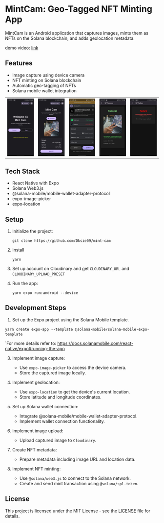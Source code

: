 # MintCam: Geo-Tagged NFT Minting App

MintCam is an Android application that captures images, mints them as NFTs on the Solana blockchain, and adds geolocation metadata.

demo video: [link](https://www.loom.com/share/7f087ddf80ef4f7e9ff6b4d86e602f81?sid=f1173a1b-f908-450a-ae11-ef3b94afae6b)

## Features

- Image capture using device camera
- NFT minting on Solana blockchain
- Automatic geo-tagging of NFTs
- Solana mobile wallet integration

<table>
  <tr>
  <td align="center">
      <img src="./screenshots/screenshot-000.jpeg" alt="MintCam Screenshot 0" width=300 />
    </td>
    <td align="center">
      <img src="./screenshots/screenshot-010.jpeg" alt="MintCam Screenshot 1" width=300 />
    </td>
    <td align="center">
      <img src="./screenshots/screenshot-011.jpeg" alt="MintCam Screenshot 2" width=300 />
    </td>
    <td align="center">
      <img src="./screenshots/screenshot-013.jpeg" alt="MintCam Screenshot 3" width=300 />
    </td>
    <td align="center">
      <img src="./screenshots/screenshot-014.jpeg" alt="MintCam Screenshot 4" width=300 />
    </td>
  </tr>
</table>

## Tech Stack

- React Native with Expo
- Solana Web3.js
- @solana-mobile/mobile-wallet-adapter-protocol
- expo-image-picker
- expo-location

## Setup

1. Initialize the project:

   ```
   git clone https://github.com/Dksie09/mint-cam
   ```

2. Install

   ```
   yarn
   ```

3. Set up account on Cloudinary and get `CLOUDINARY_URL` and `CLOUDINARY_UPLOAD_PRESET`

4. Run the app:
   ```
   yarn expo run:android --device
   ```

## Development Steps

1. Set up the Expo project using the Solana Mobile template.

```
yarn create expo-app --template @solana-mobile/solana-mobile-expo-template
```

`For more details refer to: https://docs.solanamobile.com/react-native/expo#running-the-app

3. Implement image capture:

   - Use `expo-image-picker` to access the device camera.
   - Store the captured image locally.

4. Implement geolocation:

   - Use `expo-location` to get the device's current location.
   - Store latitude and longitude coordinates.

5. Set up Solana wallet connection:

   - Integrate @solana-mobile/mobile-wallet-adapter-protocol.
   - Implement wallet connection functionality.

6. Implement image upload:

   - Upload captured image to `Cloudinary`.

7. Create NFT metadata:

   - Prepare metadata including image URL and location data.

8. Implement NFT minting:
   - Use `@solana/web3.js` to connect to the Solana network.
   - Create and send mint transaction using `@solana/spl-token`.

## License

This project is licensed under the MIT License - see the [LICENSE](LICENSE) file for details.
